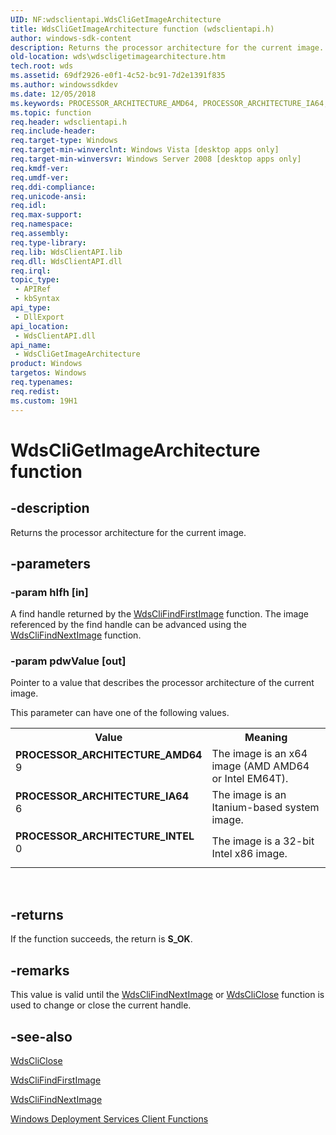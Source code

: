 ```yaml
---
UID: NF:wdsclientapi.WdsCliGetImageArchitecture
title: WdsCliGetImageArchitecture function (wdsclientapi.h)
author: windows-sdk-content
description: Returns the processor architecture for the current image.
old-location: wds\wdscligetimagearchitecture.htm
tech.root: wds
ms.assetid: 69df2926-e0f1-4c52-bc91-7d2e1391f835
ms.author: windowssdkdev
ms.date: 12/05/2018
ms.keywords: PROCESSOR_ARCHITECTURE_AMD64, PROCESSOR_ARCHITECTURE_IA64, PROCESSOR_ARCHITECTURE_INTEL, WdsCliGetImageArchitecture, WdsCliGetImageArchitecture function [Windows Deployment Services], wds.wdscligetimagearchitecture, wdsclientapi/WdsCliGetImageArchitecture
ms.topic: function
req.header: wdsclientapi.h
req.include-header: 
req.target-type: Windows
req.target-min-winverclnt: Windows Vista [desktop apps only]
req.target-min-winversvr: Windows Server 2008 [desktop apps only]
req.kmdf-ver: 
req.umdf-ver: 
req.ddi-compliance: 
req.unicode-ansi: 
req.idl: 
req.max-support: 
req.namespace: 
req.assembly: 
req.type-library: 
req.lib: WdsClientAPI.lib
req.dll: WdsClientAPI.dll
req.irql: 
topic_type:
 - APIRef
 - kbSyntax
api_type:
 - DllExport
api_location:
 - WdsClientAPI.dll
api_name:
 - WdsCliGetImageArchitecture
product: Windows
targetos: Windows
req.typenames: 
req.redist: 
ms.custom: 19H1
---
```


# WdsCliGetImageArchitecture function


## -description


Returns the processor architecture for the current image.


## -parameters




### -param hIfh [in]

A find handle returned by the <a href="https://docs.microsoft.com/windows/desktop/api/wdsclientapi/nf-wdsclientapi-wdsclifindfirstimage">WdsCliFindFirstImage</a> function. The image referenced by the find handle can be advanced using the <a href="https://docs.microsoft.com/windows/desktop/api/wdsclientapi/nf-wdsclientapi-wdsclifindnextimage">WdsCliFindNextImage</a> function.


### -param pdwValue [out]

Pointer to a value that describes the processor architecture of the current image. 
      


This parameter can have one of the following values.



<table>
<tr>
<th>Value</th>
<th>Meaning</th>
</tr>
<tr>
<td width="40%"><a id="PROCESSOR_ARCHITECTURE_AMD64"></a><a id="processor_architecture_amd64"></a><dl>
<dt><b>PROCESSOR_ARCHITECTURE_AMD64</b></dt>
<dt>9</dt>
</dl>
</td>
<td width="60%">
The image is an x64 image (AMD AMD64 or Intel EM64T).

</td>
</tr>
<tr>
<td width="40%"><a id="PROCESSOR_ARCHITECTURE_IA64"></a><a id="processor_architecture_ia64"></a><dl>
<dt><b>PROCESSOR_ARCHITECTURE_IA64</b></dt>
<dt>6</dt>
</dl>
</td>
<td width="60%">
The image is an Itanium-based system image.

</td>
</tr>
<tr>
<td width="40%"><a id="PROCESSOR_ARCHITECTURE_INTEL"></a><a id="processor_architecture_intel"></a><dl>
<dt><b>PROCESSOR_ARCHITECTURE_INTEL</b></dt>
<dt>0</dt>
</dl>
</td>
<td width="60%">
The image is a 32-bit Intel x86 image.

</td>
</tr>
</table>
 


## -returns



If the function succeeds, the return is <b>S_OK</b>.




## -remarks



This value 
      is valid until the 
      <a href="https://docs.microsoft.com/windows/desktop/api/wdsclientapi/nf-wdsclientapi-wdsclifindnextimage">WdsCliFindNextImage</a> or 
      <a href="https://docs.microsoft.com/windows/desktop/api/wdsclientapi/nf-wdsclientapi-wdscliclose">WdsCliClose</a> function is used to change or close the 
      current handle.




## -see-also




<a href="https://docs.microsoft.com/windows/desktop/api/wdsclientapi/nf-wdsclientapi-wdscliclose">WdsCliClose</a>



<a href="https://docs.microsoft.com/windows/desktop/api/wdsclientapi/nf-wdsclientapi-wdsclifindfirstimage">WdsCliFindFirstImage</a>



<a href="https://docs.microsoft.com/windows/desktop/api/wdsclientapi/nf-wdsclientapi-wdsclifindnextimage">WdsCliFindNextImage</a>



<a href="https://docs.microsoft.com/windows/desktop/Wds/windows-deployment-services-client-functions">Windows Deployment Services Client Functions</a>
 

 

